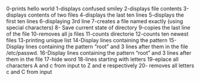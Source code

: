 0-prints hello world
1-displays confused smiley
2-displays file contents
3-displays contents of two files
4-displays the last ten lines
5-displays the first ten lines
6-displaying 3rd line
7-creates a file named exactly (using special characters)
8- Save current state of directory
9-copies the last line of the file
10-removes all js files
11-counts directorie
12-counts ten newest files
13-printing unique list
14-Display lines containing the pattern
15-Display lines containing the pattern “root” and 3 lines after them in the file /etc/passwd.
16-Display lines containing the pattern “root” and 3 lines after them in the file 
17-hide word
18-lines starting with letters
19-eplace all characters A and c from input to Z and e respectively
20- removes all letters c and C from input 
